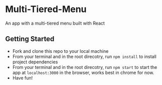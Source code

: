 # Multi-Tiered-Menu

An app with a multi-tiered menu built with React

## Getting Started

- Fork and clone this repo to your local machine
- From your terminal and in the root direcotry, run `npm install` to install project dependencies
- From your terminal and in the root direcotry, run `npm start` to start the app at `localhost:3000` in the browser, works best in chrome for now.
- Have fun!
